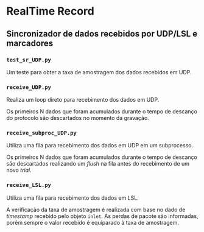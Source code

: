# RealTime Record
## Sincronizador de dados recebidos por UDP/LSL e marcadores

### `test_sr_UDP.py`

Um teste para obter a taxa de amostragem dos dados recebidos em UDP.

### `receive_UDP.py`

Realiza um loop direto para recebimento dos dados em UDP.

Os primeiros N dados que foram acumulados durante o tempo de descanço do
protocolo são descartados no momento da gravação.

### `receive_subproc_UDP.py`

Utiliza uma fila para recebimento dos dados em UDP em um subprocesso.

Os primeiros N dados que foram acumulados durante o tempo de descanço
são descartados realizando um *flush* na fila antes do recebimento de 
um novo *trial*.

### `receive_LSL.py`

Utiliza uma fila para recebimento dos dados em LSL.

A verificação da taxa de amostragem é realizada com base no dado de 
*timestamp* recebido pelo objeto `inlet`. As perdas de pacote são informadas,
porém sempre o valor recebido é equiparado à taxa de amostragem.
